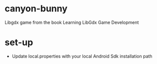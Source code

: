 canyon-bunny
============

Libgdx game from the book Learning LibGdx Game Development


set-up
============

- Update local.properties with your local Android Sdk installation path
